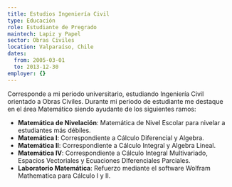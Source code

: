 ```yaml
---
title: Estudios Ingeniería Civil
type: Educación
role: Estudiante de Pregrado
maintech: Lapiz y Papel
sector: Obras Civiles
location: Valparaíso, Chile
dates:
  from: 2005-03-01
  to: 2013-12-30
employer: {}
---
```

Corresponde a mi periodo universitario, estudiando Ingeniería Civil orientado a Obras Civiles. Durante mi periodo de estudiante me destaque en el área Matemático siendo ayudante de los siguientes ramos:

* **Matemática de Nivelación**: Matemática de Nivel Escolar para nivelar a estudiantes más débiles.
* **Matemática I**: Correspondiente a Cálculo Diferencial y Algebra.
* **Matemática II**: Correspondiente a Cálculo Integral y Algebra Lineal.
* **Matemática IV**: Correspondiente a Cálculo Integral Multivariado, Espacios Vectoriales y Ecuaciones DIferenciales Parciales.
* **Laboratorio Matemática**: Refuerzo mediante el software Wolfram Mathematica para Cálculo I y II.
